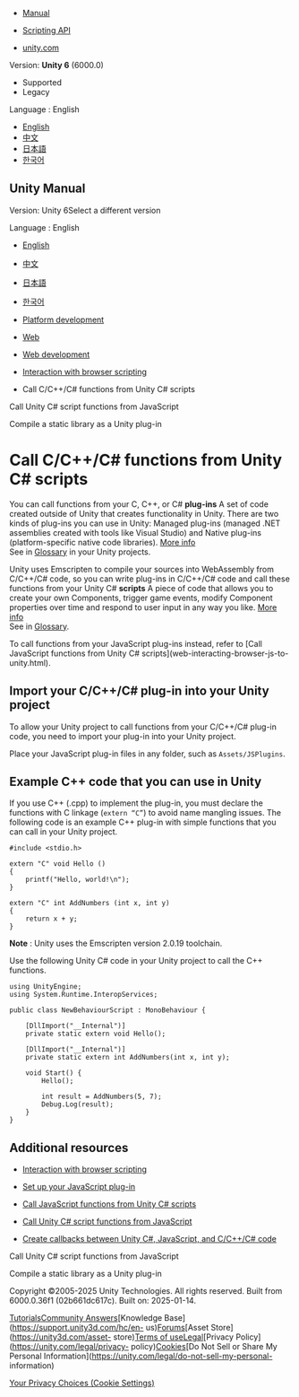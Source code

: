 [](https://docs.unity3d.com)

  * [Manual](../Manual/index.html)
  * [Scripting API](../ScriptReference/index.html)

  * [unity.com](https://unity.com/)

Version: **Unity 6** (6000.0)

  * Supported
  * Legacy

Language : English

  * [English](/Manual/web-interacting-browsers-c-to-unity.html)
  * [中文](/cn/current/Manual/web-interacting-browsers-c-to-unity.html)
  * [日本語](/ja/current/Manual/web-interacting-browsers-c-to-unity.html)
  * [한국어](/kr/current/Manual/web-interacting-browsers-c-to-unity.html)

[](https://docs.unity3d.com)

## Unity Manual

Version: Unity 6Select a different version

Language : English

  * [English](/Manual/web-interacting-browsers-c-to-unity.html)
  * [中文](/cn/current/Manual/web-interacting-browsers-c-to-unity.html)
  * [日本語](/ja/current/Manual/web-interacting-browsers-c-to-unity.html)
  * [한국어](/kr/current/Manual/web-interacting-browsers-c-to-unity.html)

  * [Platform development ](PlatformSpecific.html)
  * [Web](webgl.html)
  * [Web development](webgl-develop.html)
  * [Interaction with browser scripting](webgl-interactingwithbrowserscripting.html)
  * Call C/C++/C# functions from Unity C# scripts

[](web-interacting-browser-unity-to-js.html)

Call Unity C# script functions from JavaScript

[](web-interacting-browsers-library.html)

Compile a static library as a Unity plug-in

# Call C/C++/C# functions from Unity C# scripts

You can call functions from your C, C++, or C# **plug-ins** A set of code
created outside of Unity that creates functionality in Unity. There are two
kinds of plug-ins you can use in Unity: Managed plug-ins (managed .NET
assemblies created with tools like Visual Studio) and Native plug-ins
(platform-specific native code libraries). [More info](./plug-ins.html)  
See in [Glossary](Glossary.html#Plug-in) in your Unity projects.

Unity uses Emscripten to compile your sources into WebAssembly from C/C++/C#
code, so you can write plug-ins in C/C++/C# code and call these functions from
your Unity C# **scripts** A piece of code that allows you to create your own
Components, trigger game events, modify Component properties over time and
respond to user input in any way you like. [More info](creating-scripts.html)  
See in [Glossary](Glossary.html#Scripts).

To call functions from your JavaScript plug-ins instead, refer to [Call
JavaScript functions from Unity C# scripts](web-interacting-browser-js-to-
unity.html).

## Import your C/C++/C# plug-in into your Unity project

To allow your Unity project to call functions from your C/C++/C# plug-in code,
you need to import your plug-in into your Unity project.

Place your JavaScript plug-in files in any folder, such as `Assets/JSPlugins`.

## Example C++ code that you can use in Unity

If you use C++ (.cpp) to implement the plug-in, you must declare the functions
with C linkage (`extern “C”`) to avoid name mangling issues. The following
code is an example C++ plug-in with simple functions that you can call in your
Unity project.

    
    
    #include <stdio.h>
    
    extern "C" void Hello ()
    {
        printf("Hello, world!\n");
    }
    
    extern "C" int AddNumbers (int x, int y)
    {
        return x + y;
    }
    

**Note** : Unity uses the Emscripten version 2.0.19 toolchain.

Use the following Unity C# code in your Unity project to call the C++
functions.

    
    
    using UnityEngine;
    using System.Runtime.InteropServices;
    
    public class NewBehaviourScript : MonoBehaviour {
    
        [DllImport("__Internal")]
        private static extern void Hello();
    
        [DllImport("__Internal")]
        private static extern int AddNumbers(int x, int y);
    
        void Start() {
            Hello();
            
            int result = AddNumbers(5, 7);
            Debug.Log(result);  
        }
    }
    

## Additional resources

  * [Interaction with browser scripting](webgl-interactingwithbrowserscripting.html)

  * [Set up your JavaScript plug-in](web-interacting-browser-js.html)

  * [Call JavaScript functions from Unity C# scripts](web-interacting-browser-js-to-unity.html)

  * [Call Unity C# script functions from JavaScript](web-interacting-browser-unity-to-js.html)

  * [Create callbacks between Unity C#, JavaScript, and C/C++/C# code](web-interacting-browser-example.html)

[](web-interacting-browser-unity-to-js.html)

Call Unity C# script functions from JavaScript

[](web-interacting-browsers-library.html)

Compile a static library as a Unity plug-in

Copyright ©2005-2025 Unity Technologies. All rights reserved. Built from
6000.0.36f1 (02b661dc617c). Built on: 2025-01-14.

[Tutorials](https://learn.unity.com/)[Community
Answers](https://answers.unity3d.com)[Knowledge
Base](https://support.unity3d.com/hc/en-
us)[Forums](https://forum.unity3d.com)[Asset Store](https://unity3d.com/asset-
store)[Terms of
use](https://docs.unity3d.com/Manual/TermsOfUse.html)[Legal](https://unity.com/legal)[Privacy
Policy](https://unity.com/legal/privacy-
policy)[Cookies](https://unity.com/legal/cookie-policy)[Do Not Sell or Share
My Personal Information](https://unity.com/legal/do-not-sell-my-personal-
information)

[Your Privacy Choices (Cookie Settings)](javascript:void\(0\);)


